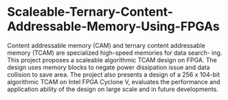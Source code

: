 # Scaleable-Ternary-Content-Addressable-Memory-Using-FPGAs
Content addressable memory (CAM) and ternary content addressable memory (TCAM) are specialized high-speed memories for data search- ing. This project proposes a scaleable algorithmic TCAM design on FPGA. The design uses memory blocks to negate power dissipation issue and data collision to save area. The project also presents a design of a 256
x 104-bit algorithmic TCAM on Intel FPGA Cyclone V, evaluates the performance and application ability of the design on large scale and in future developments.

